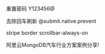 重置密码 Y123456@

去除回车刷新 @submit.native.prevent

stripe border scrollbar-always-on

阿里云MongoDB汽车行业方案案例分享!



